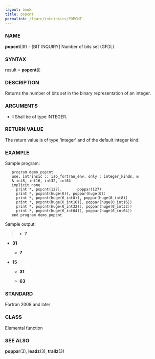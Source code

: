 ```yaml
---
layout: book
title: popcnt
permalink: /learn/intrinsics/POPCNT
---
```

### NAME

__popcnt__(3f) - \[BIT INQUIRY\] Number of bits set
(GFDL)

### SYNTAX

result = __popcnt__(i)

### DESCRIPTION

Returns the number of bits set in the binary representation of an
integer.

### ARGUMENTS

  - __I__
    Shall be of type INTEGER.

### RETURN VALUE

The return value is of type 'integer' and of the default integer kind.

### EXAMPLE

Sample program:

```
   program demo_popcnt
   use, intrinsic :: iso_fortran_env, only : integer_kinds, &
   & int8, int16, int32, int64
   implicit none
     print *, popcnt(127),       poppar(127)
     print *, popcnt(huge(0)), poppar(huge(0))
     print *, popcnt(huge(0_int8)), poppar(huge(0_int8))
     print *, popcnt(huge(0_int16)), poppar(huge(0_int16))
     print *, popcnt(huge(0_int32)), poppar(huge(0_int32))
     print *, popcnt(huge(0_int64)), poppar(huge(0_int64))
   end program demo_popcnt
```

Sample output:

>   - __7__

  - __31__

      - __7__

  - __15__

      - __31__

      - __63__

### STANDARD

Fortran 2008 and later

### CLASS

Elemental function
### SEE ALSO

__poppar__(3), __leadz__(3), __trailz__(3)
